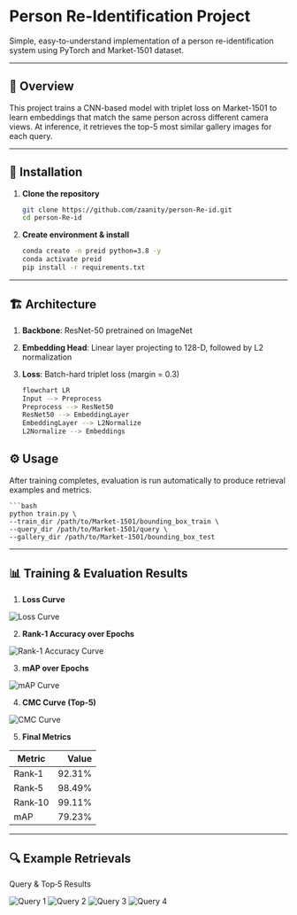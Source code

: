 # Person Re-Identification Project

Simple, easy-to-understand implementation of a person re-identification system using PyTorch and Market-1501 dataset.

---

## 📌 Overview

This project trains a CNN-based model with triplet loss on Market-1501 to learn embeddings that match the same person across different camera views. At inference, it retrieves the top-5 most similar gallery images for each query.

---

## 🔧 Installation

1. **Clone the repository**  
   ```bash
   git clone https://github.com/zaanity/person-Re-id.git
   cd person-Re-id

2. **Create environment & install**
   ```bash
   conda create -n preid python=3.8 -y
   conda activate preid
   pip install -r requirements.txt

---

## 🏗 Architecture

1. **Backbone**: ResNet-50 pretrained on ImageNet

2. **Embedding Head**: Linear layer projecting to 128-D, followed by L2 normalization

3. **Loss**: Batch-hard triplet loss (margin = 0.3)
    ```bash
    flowchart LR
    Input --> Preprocess
    Preprocess --> ResNet50
    ResNet50 --> EmbeddingLayer
    EmbeddingLayer --> L2Normalize
    L2Normalize --> Embeddings

## ⚙️ Usage

After training completes, evaluation is run automatically to produce retrieval examples and metrics.

    ```bash
    python train.py \
    --train_dir /path/to/Market-1501/bounding_box_train \
    --query_dir /path/to/Market-1501/query \
    --gallery_dir /path/to/Market-1501/bounding_box_test
    
---

## 📊 Training & Evaluation Results

1. **Loss Curve**

![Loss Curve](images/output.png "Loss Curve")

2. **Rank-1 Accuracy over Epochs**

![Rank-1 Accuracy Curve](images/output_1.png "Rank-1 Accuracy Curve")

3. **mAP over Epochs**

![mAP Curve](images/output_2.png "mAP Curve")

4. **CMC Curve (Top-5)**

![CMC Curve](images/output_3.png "CMC Curve")

5. **Final Metrics**

| Metric   | Value    |
|----------|---------:|
| Rank‑1   | 92.31%   |
| Rank‑5   | 98.49%   |
| Rank‑10  | 99.11%   |
| mAP      | 79.23%   |

---

## 🔍 Example Retrievals

Query & Top‑5 Results

![Query 1](images/output_4.png "Query 1")
![Query 2](images/output_5.png "Query 2")
![Query 3](images/output_6.png "Query 3")
![Query 4](images/output_7.png "Query 4")